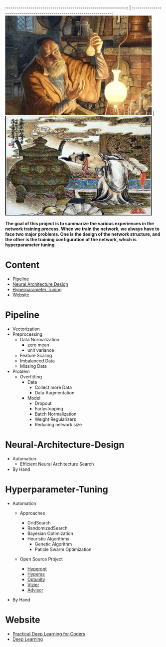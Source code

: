 :------------------------------------------------------------: | :-------------------------------------------------------------------:
![picture](https://github.com/pku-H2R/AI-Alchemy/blob/master/Picture/alchemy.png) | ![picture](https://github.com/pku-H2R/AI-Alchemy/blob/master/Picture/alchemy_1.png)

**The goal of this project is to summarize the various experiences in the network training process. When we train the network, we always have to face two major problems. One is the design of the network structure, and the other is the training configuration of the network, which is hyperparameter tuning**

# Content
* [Pipeline](#Pipeline)
* [Neural Architecture Design](#Neural-Architecture-Design)
* [Hyperparameter Tuning](#Hyperparameter-Tuning)
* [Website](#Website)


# Pipeline

* Vectorization
* Preprocessing
   * Data Normalization
      * zero mean
      * unit variance
   * Feature Scaling
   * Imbalanced Data
   * Missing Data
* Problem
   * Overfitting 
      * Data
         * Collect more Data
         * Data Augmentation
      * Model
         * Dropout
         * Earlystopping
         * Batch Normalization
         * Weight Regularizers
         * Reducing network size

# Neural-Architecture-Design

* Automation
    * Efficient Neural Architecture Search
* By Hand




# Hyperparameter-Tuning

* Automation

    * Approaches
      * GridSearch
      * RandomizedSearch
      * Bayesian Optimization
      * Heuristic Algorithms
          * Genetic Algorithm
          * Paticle Swarm Optimization
          
    * Open Source Project
      * [Hyperopt](https://github.com/hyperopt/hyperopt)
      * [Hyperas](https://github.com/maxpumperla/hyperas)
      * [Optunity](https://github.com/claesenm/optunity)
      * [Vizier](https://ai.google/research/pubs/pub46180)
      * [Advisor](https://github.com/tobegit3hub/advisor)
 
 * By Hand

# Website

* [Practical Deep Learning for Coders](https://course.fast.ai/)
* [Deep Learning](https://www.deeplearningbook.org/)
